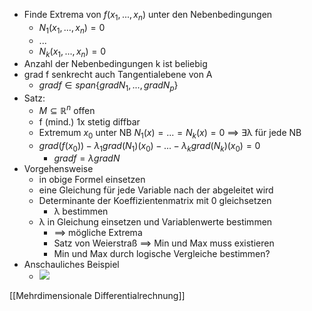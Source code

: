 + Finde Extrema von $f(x_1,...,x_n)$ unter den Nebenbedingungen
	+ $N_1(x_1,...,x_n)=0$
	+ ...
	+ $N_k(x_1,...,x_n)=0$
+ Anzahl der Nebenbedingungen k ist beliebig
+ grad f senkrecht auch Tangentialebene von A
	+ $grad f ∈ span\{grad N_1, ..., grad N_p\}$
+ Satz:
	+ $M⊆ℝ^n$ offen
	+ f (mind.) 1x stetig diffbar
	+ Extremum $x_0$ unter NB $N_1(x)=...=N_k(x)=0$ ==> ∃λ für jede NB
	+ $grad(f(x_0))-λ_1 grad(N_1)(x_0)-...-λ_k grad(N_k)(x_0)=0$
		+ $grad f = λ grad N$
+ Vorgehensweise
	+ in obige Formel einsetzen
	+ eine Gleichung für jede Variable nach der abgeleitet wird
	+ Determinante der Koeffizientenmatrix mit 0 gleichsetzen
		+ λ bestimmen
	+ λ in Gleichung einsetzen und Variablenwerte bestimmen
		+ ==> mögliche Extrema
		+ Satz von Weierstraß ==> Min und Max muss existieren
		+ Min und Max durch logische Vergleiche bestimmen? 
+ Anschauliches Beispiel
	+ ![](../../z_images/Pasted%20image%2020220301130440.png)


[[Mehrdimensionale Differentialrechnung]]
